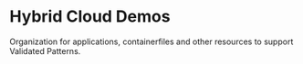# Hybrid Cloud Demos 

Organization for applications, containerfiles and other resources to support Validated Patterns. 
